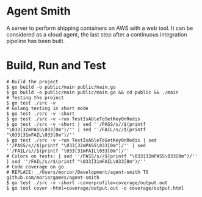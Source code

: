 Agent Smith
===========

A server to perform shipping containers on AWS with a web tool.
It can be considered as a cloud agent, the last step after a continuous integration pipeline has been built.

# Build, Run and Test

```
# Build the project
$ go build -o public/main public/main.go
$ go build -o public/main public/main.go && cd public && ./main
# Testing the project
$ go test ./src -v
# Golang testing in short mode
$ go test ./src -v -short
$ go test ./src -v -run TestIsAbleToSetKeyOnRedis
$ go test ./src -v -short | sed ''/PASS/s//$(printf "\033[32mPASS\033[0m")/'' | sed ''/FAIL/s//$(printf "\033[31mFAIL\033[0m")/''
$ go test ./src -v -run TestIsAbleToSetKeyOnRedis | sed ''/PASS/s//$(printf "\033[32mPASS\033[0m")/'' | sed ''/FAIL/s//$(printf "\033[31mFAIL\033[0m")/''
# Colors on tests: | sed ''/PASS/s//$(printf "\033[32mPASS\033[0m")/'' | sed ''/FAIL/s//$(printf "\033[31mFAIL\033[0m")/''
# Code coverage on go
# REPLACE: _/Users/morior/Development/agent-smith TO github.com/moriorgames/agent-smith
$ go test ./src -v -short -coverprofile=coverage/output.out
$ go tool cover -html=coverage/output.out -o coverage/output.html 
```
